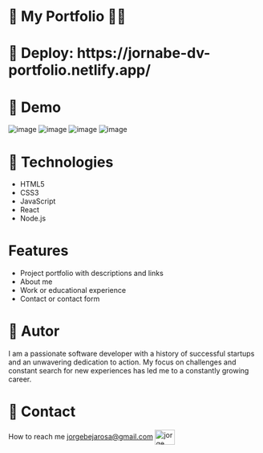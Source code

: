 
<h1>📌 My Portfolio 👨‍💻</h1>  

<h1>📌  Deploy: https://jornabe-dv-portfolio.netlify.app/ </h1>

<h1>📌  Demo </h1>

![image](https://github.com/JornabeDV/Portfolio/assets/103864663/31163fb5-94d7-42dd-ab16-e822da0c4248)
![image](https://github.com/JornabeDV/Portfolio/assets/103864663/66e929ab-fdc1-432d-b286-688def95da7f)
![image](https://github.com/JornabeDV/Portfolio/assets/103864663/ccd200ff-e9e8-4f60-a08e-ffe9eb33e80f)
![image](https://github.com/JornabeDV/Portfolio/assets/103864663/57d93366-77b6-4ca1-9f44-9c52ab1d74a5)

<h1>📌 Technologies </h1>

- HTML5
- CSS3
- JavaScript
- React
- Node.js

<h1> Features </h1>

- Project portfolio with descriptions and links
- About me
- Work or educational experience
- Contact or contact form

<h1>📌 Autor </h1>

I am a passionate software developer with a history of successful startups and an unwavering dedication to action. My focus on challenges and constant search for new experiences has led me to a constantly growing career.

<h1>📌 Contact </h1>

How to reach me jorgebejarosa@gmail.com
<a href="https://linkedin.com/in/jorge nahuel beja rosa" target="blank"><img align="center" src="https://raw.githubusercontent.com/rahuldkjain/github-profile-readme-generator/master/src/images/icons/Social/linked-in-alt.svg" alt="jorge nahuel beja rosa" height="30" width="40" /></a>


